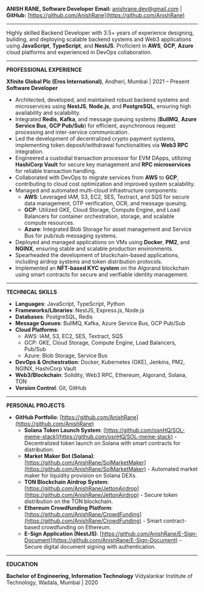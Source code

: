**ANISH RANE, Software Developer**
**Email:** [anishrane.dev@gmail.com](mailto:anishrane.dev@gmail.com) | **GitHub:** [https://github.com/AnishRane](https://github.com/AnishRane)

---

Highly skilled Backend Developer with 3.5+ years of experience designing, building, and deploying scalable backend systems and Web3 applications using **JavaScript**, **TypeScript**, and **NestJS**. Proficient in **AWS**, **GCP**, **Azure** cloud platforms and experienced in DevOps collaboration.

---

**PROFESSIONAL EXPERIENCE**

**Xfinite Global Plc (Eros International)**, Andheri, Mumbai | 2021 – Present
**Software Developer**

*   Architected, developed, and maintained robust backend systems and microservices using **NestJS**, **Node.js**, and **PostgreSQL**, ensuring high availability and scalability.
*   Integrated **Redis**, **Kafka**, and message queuing systems (**BullMQ**, **Azure Service Bus**, **GCP Pub/Sub**) for efficient, asynchronous request processing and inter-service communication.
*   Led the development of decentralized crypto payment systems, implementing token deposit/withdrawal functionalities via **Web3 RPC** integration.
*   Engineered a custodial transaction processor for EVM DApps, utilizing **HashiCorp Vault** for secure key management and **RPC microservices** for reliable transaction handling.
*   Collaborated with DevOps to migrate services from **AWS** to **GCP**, contributing to cloud cost optimization and improved system scalability.
*   Managed and automated multi-cloud infrastructure components:
    *   **AWS**: Leveraged IAM, S3, EC2, SES, Textract, and SQS for secure data management, OTP verification, OCR, and message queuing.
    *   **GCP**: Utilized GKE, Cloud Storage, Compute Engine, and Load Balancers for container orchestration, storage, and scalable compute resources.
    *   **Azure**: Integrated Blob Storage for asset management and Service Bus for pub/sub messaging systems.
*   Deployed and managed applications on VMs using **Docker**, **PM2**, and **NGINX**, ensuring stable and scalable production environments.
*   Spearheaded the development of blockchain-based applications, including airdrop systems and token distribution protocols.
*   Implemented an **NFT-based KYC system** on the Algorand blockchain using smart contracts for secure and verifiable identity management.

---

**TECHNICAL SKILLS**

*   **Languages**: JavaScript, TypeScript, Python
*   **Frameworks/Libraries**: NestJS, Express.js, Node.js
*   **Databases**: PostgreSQL, Redis
*   **Message Queues**: BullMQ, Kafka, Azure Service Bus, GCP Pub/Sub
*   **Cloud Platforms**:
    *   AWS: IAM, S3, EC2, SES, Textract, SQS
    *   GCP: GKE, Cloud Storage, Compute Engine, Load Balancers, Pub/Sub
    *   Azure: Blob Storage, Service Bus
*   **DevOps & Orchestration**: Docker, Kubernetes (GKE), Jenkins, PM2, NGINX, HashiCorp Vault
*   **Web3/Blockchain**: Solidity, Web3 RPC, Ethereum, Algorand, Solana, TON
*   **Version Control**: Git, GitHub

---

**PERSONAL PROJECTS**

*   **GitHub Portfolio**: [https://github.com/AnishRane](https://github.com/AnishRane)
    *   **Solana Token Launch System**: [https://github.com/osnHQ/SOL-meme-stack](https://github.com/osnHQ/SOL-meme-stack) - Decentralized token launch on Solana with smart contracts for distribution.
    *   **Market Maker Bot (Solana)**: [https://github.com/AnishRane/SolMarketMaker](https://github.com/AnishRane/SolMarketMaker) - Automated market maker for liquidity provision on Solana DEXs.
    *   **TON Blockchain Airdrop System**: [https://github.com/AnishRane/JettonAirdrop](https://github.com/AnishRane/JettonAirdrop) - Secure token distribution on the TON blockchain.
    *   **Ethereum Crowdfunding Platform**: [https://github.com/AnishRane/CrowdFunding](https://github.com/AnishRane/CrowdFunding) - Smart contract-based crowdfunding on Ethereum.
    *   **E-Sign Application (NestJS)**: [https://github.com/AnishRane/E-Sign-Document](https://github.com/AnishRane/E-Sign-Document) - Secure digital document signing with authentication.

---

**EDUCATION**

**Bachelor of Engineering, Information Technology**
Vidyalankar Institute of Technology, Wadala, Mumbai | 2020
